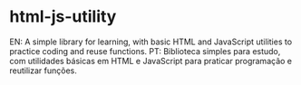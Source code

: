 # html-js-utility
EN: A simple library for learning, with basic HTML and JavaScript utilities to practice coding and reuse functions. PT: Biblioteca simples para estudo, com utilidades básicas em HTML e JavaScript para praticar programação e reutilizar funções.
